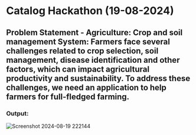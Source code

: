# Catalog Hackathon (19-08-2024)

## Problem Statement - Agriculture: Crop and soil management System: Farmers face several challenges related to crop selection, soil management, disease identification and other factors, which can impact agricultural productivity and sustainability. To address these challenges, we need an application to help farmers for full-fledged farming.

### Output:
![Screenshot 2024-08-19 222144](https://github.com/user-attachments/assets/2fe29ffc-e393-489e-afc2-6078f21e031d)
